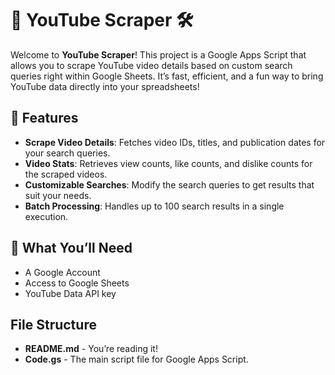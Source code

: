 # 🎥 **YouTube Scraper** 🛠️

Welcome to **YouTube Scraper**! This project is a Google Apps Script that allows you to scrape YouTube video details based on custom search queries right within Google Sheets. It’s fast, efficient, and a fun way to bring YouTube data directly into your spreadsheets!

## 🚀 **Features**
- **Scrape Video Details**: Fetches video IDs, titles, and publication dates for your search queries.
- **Video Stats**: Retrieves view counts, like counts, and dislike counts for the scraped videos.
- **Customizable Searches**: Modify the search queries to get results that suit your needs.
- **Batch Processing**: Handles up to 100 search results in a single execution.

## 🎯 **What You’ll Need**
- A Google Account
- Access to Google Sheets
- YouTube Data API key

## **File Structure**

- **README.md** - You’re reading it!
- **Code.gs** - The main script file for Google Apps Script.

